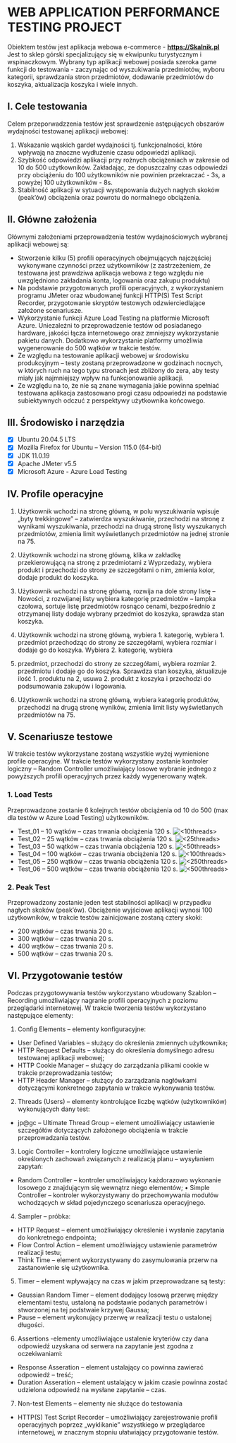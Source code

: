 # WEB APPLICATION PERFORMANCE TESTING PROJECT

Obiektem testów jest aplikacja webowa e-commerce - **https://Skalnik.pl**
Jest to sklep górski specjalizujący się w ekwipunku turystycznym i wspinaczkowym.
Wybrany typ aplikacji webowej posiada szeroka game funkcji do testowania - zaczynając od wyszukiwania przedmiotów, wyboru kategorii, sprawdzania stron przedmiotów, dodawanie przedmiotów do koszyka, aktualizacja koszyka i wiele innych.

## I. Cele testowania
Celem przeporwadzzenia testów jest sprawdzenie astępujących obszarów wydajności testowanej aplikacji webowej:
1. Wskazanie wąskich gardeł wydajności tj. funkcjonalności, które wpływają na znaczne wydłużenie czasu odpowiedzi aplikacji.
2. Szybkość odpowiedzi aplikacji przy rożnych obciążeniach w zakresie od 10 do 500 użytkowników. Zakładając, ze dopuszczalny czas odpowiedzi przy obciążeniu do 100 użytkowników nie powinien przekraczać - 3s, a powyżej 100 użytkowników -  8s.
3. Stabilność aplikacji w sytuacji występowania dużych nagłych skoków (peak’ów) obciążenia oraz powrotu do normalnego obciążenia.

## II. Główne założenia
Głównymi założeniami przeprowadzenia testów wydajnościowych wybranej aplikacji webowej są:
- Stworzenie kilku (5) profili operacyjnych obejmujących najczęściej wykonywane czynności przez użytkowników (z zastrzeżeniem, że testowana jest prawdziwa aplikacja webowa z tego względu nie uwzględniono zakładania konta, logowania oraz zakupu produktu)
- Na podstawie przygotowanych profili operacyjnych, z wykorzystaniem programu JMeter oraz wbudowanej funkcji HTTP(S) Test Script Recorder, przygotowanie skryptów testowych odzwierciedlające założone scenariusze.
- Wykorzystanie funkcji Azure Load Testing na platformie Microsoft Azure. Uniezależni to przeprowadzenie testów od posiadanego hardware, jakości łącza internetowego oraz zmniejszy wykorzystanie pakietu danych. Dodatkowo wykorzystanie platformy umożliwia wygenerowanie do 500 wątków w trakcie testów.
- Ze względu na testowanie aplikacji webowej w środowisku produkcyjnym – testy zostaną przeprowadzone w godzinach nocnych, w których ruch na tego typu stronach jest zbliżony do zera, aby testy miały jak najmniejszy wpływ na funkcjonowanie aplikacji.
- Ze względu na to, że nie są znane wymagania jakie powinna spełniać testowana aplikacja zastosowano progi czasu odpowiedzi na podstawie subiektywnych odczuć z perspektywy użytkownika końcowego.

## III. Środowisko i narzędzia
- [x] Ubuntu 20.04.5 LTS
- [x] Mozilla Firefox for Ubuntu – Version 115.0 (64-bit)
- [x] JDK 11.0.19
- [x] Apache JMeter v5.5
- [x] Microsoft Azure - Azure Load Testing

## IV. Profile operacyjne
1. Użytkownik wchodzi na stronę główną, w polu wyszukiwania wpisuje „byty trekkingowe” – zatwierdza wyszukiwanie, przechodzi na stronę z wynikami wyszukiwania, przechodzi na drugą stronę listy wyszukanych przedmiotów, zmienia limit wyświetlanych przedmiotów na jednej stronie na 75.

2. Użytkownik wchodzi na stronę główną, klika w zakładkę przekierowującą na stronę z przedmiotami z Wyprzedaży, wybiera produkt i przechodzi do strony ze szczegółami o nim, zmienia kolor, dodaje produkt do koszyka.

3. Użytkownik wchodzi na stronę główną,  rozwija na dole strony listę – Nowości, z rozwijanej listy wybiera kategorię przedmiotów – lampka czołowa, sortuje listę przedmiotów rosnąco cenami, bezpośrednio z otrzymanej listy dodaje wybrany przedmiot do koszyka, sprawdza stan koszyka.

4. Użytkownik wchodzi na stronę główną, wybiera 1. kategorię, wybiera 1. przedmiot przechodząc do strony ze szczegółami, wybiera rozmiar i dodaje go do koszyka. Wybiera 2. kategorię, wybiera
2. przedmiot, przechodzi do strony ze szczegółami, wybiera rozmiar 2. przedmiotu i dodaje go do koszyka. Sprawdza stan koszyka, aktualizuje ilość 1. produktu na 2, usuwa 2. produkt z koszyka i przechodzi do podsumowania zakupów i logowania.

5. Użytkownik wchodzi na stronę główną, wybiera kategorię produktów, przechodzi na drugą stronę wyników, zmienia limit listy wyświetlanych przedmiotów na 75.

## V. Scenariusze testowe
W trakcie testów wykorzystane zostaną wszystkie wyżej wymienione profile operacyjne. W trakcie testów wykorzystany zostanie kontroler logiczny – Random Controller umożliwiający losowe wybranie jednego z powyższych profili operacyjnych przez każdy wygenerowany wątek.

### 1. Load Tests
Przeprowadzone zostanie 6 kolejnych testów obciążenia od 10 do 500 (max dla testów w Azure Load Testing) użytkowników.
- Test_01 	– 10 wątków 	– czas trwania obciążenia 120 s.
![<10threads>](<images/threads/10 threads.png>)
- Test_02 	– 25 wątków 	– czas trwania obciążenia 120 s.
![<25threads>](<images/threads/25 threads.png>)
- Test_03	– 50 wątków 	– czas trwania obciążenia 120 s.
![<50threads>](<images/threads/50 threads.png>)
- Test_04 	– 100 wątków 	– czas trwania obciążenia 120 s.
![<100threads>](<images/threads/100 threads.png>)
- Test_05 	– 250 wątków 	– czas trwania obciążenia 120 s.
![<250threads>](<images/threads/250 threads.png>)
- Test_06 	– 500 wątków 	– czas trwania obciążenia 120 s.
![<500threads>](<images/threads/500 threads.png>)

### 2. Peak Test
Przeprowadzony zostanie jeden test stabilności aplikacji w przypadku nagłych skoków (peak’ów).
Obciążenie wyjściowe aplikacji wynosi 100 użytkowników, w trakcie testów zainicjowane zostaną cztery skoki:
- 200 wątków 	– czas trwania 20 s.
- 300 wątków 	– czas trwania 20 s.
- 400 wątków 	– czas trwania 20 s.
- 500 wątków 	– czas trwania 20 s.
![<PeakThreads>](<images/threads/peak test threads.png>)

## VI. Przygotowanie testów
Podczas przygotowywania testów wykorzystano wbudowany Szablon – Recording
umożliwiający nagranie profili operacyjnych z poziomu przeglądarki internetowej.
W trakcie tworzenia testów wykorzystano następujące elementy:
1. Config Elements – elementy konfiguracyjne:
- User Defined Variables – służący do określenia zmiennych użytkownika;
- HTTP Request Defaults – służący do określenia domyślnego adresu testowanej
aplikacji webowej;
- HTTP Cookie Manager – służący do zarządzania plikami cookie w trakcie
przeprowadzania testów;
- HTTP Header Manager – służący do zarządzania nagłówkami dotyczącymi
konkretnego zapytania w trakcie wykonywania testów.
2. Threads (Users) – elementy kontrolujące liczbę wątków (użytkowników) wykonujących
dany test:
- jp@gc – Ultimate Thread Group – element umożliwiający ustawienie szczegółów
dotyczących założonego obciążenia w trakcie przeprowadzania testów.
3. Logic Controller – kontrolery logiczne umożliwiające ustawienie określonych zachowań
związanych z realizacją planu – wysyłaniem zapytań:
- Random Controller – kontroler umożliwiający każdorazowo wykonanie losowego
z znajdującym się wewnątrz niego elementów;
• Simple Controller – kontroler wykorzystywany do przechowywania modułów
wchodzących w skład pojedynczego scenariusza operacyjnego.
4. Sampler – próbka:
- HTTP Request – element umożliwiający określenie i wysłanie zapytania do
konkretnego endpointa;
- Flow Control Action – element umożliwiający ustawienie parametrów realizacji testu;
- Think Time – element wykorzystywany do zasymulowania przerw na zastanowienie
się użytkownika.
5. Timer – element wpływający na czas w jakim przeprowadzane są testy:
- Gaussian Random Timer – element dodający losową przerwę między elementami
testu, ustaloną na podstawie podanych parametrów i stworzonej na tej podstwaie
krzywej Gaussa;
- Pause – element wykonujący przerwę w realizacji testu o ustalonej długości.
6. Assertions -elementy umożliwiające ustalenie kryteriów czy dana odpowiedź uzyskana od
serwera na zapytanie jest zgodna z oczekiwaniami:
- Response Asseration – element ustalający co powinna zawierać odpowiedź – treść;
- Duration Asseration – element ustalający w jakim czasie powinna zostać udzielona
odpowiedź na wysłane zapytanie – czas.
7. Non-test Elements – elementy nie służące do testowania
- HTTP(S) Test Script Recorder – umożliwiający zarejestrowanie profili operacyjnych
poprzez „wyklikanie” wszystkiego w przeglądarce internetowej, w znacznym stopniu
ułatwiający przygotowanie testów.

